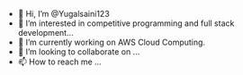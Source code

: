 - 👋 Hi, I’m @Yugalsaini123
- 👀 I’m interested in competitive programming and full stack development...
- 🌱 I’m currently working on AWS Cloud Computing.
- 💞️ I’m looking to collaborate on ...
- 📫 How to reach me ...

<!---
Yugalsaini123/Yugalsaini123 is a ✨ special ✨ repository because its `README.md` (this file) appears on your GitHub profile.
You can click the Preview link to take a look at your changes.
--->
